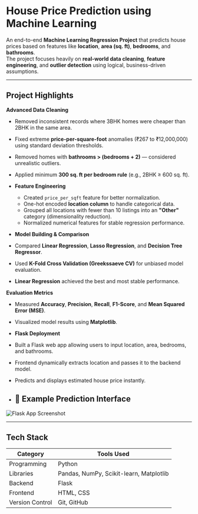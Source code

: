 # House Price Prediction using Machine Learning

An end-to-end **Machine Learning Regression Project** that predicts house prices based on features like **location**, **area (sq. ft)**, **bedrooms**, and **bathrooms**.  
The project focuses heavily on **real-world data cleaning**, **feature engineering**, and **outlier detection** using logical, business-driven assumptions.

---

## Project Highlights

 **Advanced Data Cleaning**
  - Removed inconsistent records where 3BHK homes were cheaper than 2BHK in the same area.
  - Fixed extreme **price-per-square-foot** anomalies (₹267 to ₹12,000,000) using standard deviation thresholds.
  - Removed homes with **bathrooms > (bedrooms + 2)** — considered unrealistic outliers.
  - Applied minimum **300 sq. ft per bedroom rule** (e.g., 2BHK ≥ 600 sq. ft).

- **Feature Engineering**
  - Created `price_per_sqft` feature for better normalization.
  - One-hot encoded **location column** to handle categorical data.
  - Grouped all locations with fewer than 10 listings into an **"Other"** category (dimensionality reduction).
  - Normalized numerical features for stable regression performance.

-  **Model Building & Comparison**
  - Compared **Linear Regression**, **Lasso Regression**, and **Decision Tree Regressor**.
  - Used **K-Fold Cross Validation (Greekssaeve CV)** for unbiased model evaluation.
  - **Linear Regression** achieved the best and most stable performance.

   **Evaluation Metrics**
  - Measured **Accuracy**, **Precision**, **Recall**, **F1-Score**, and **Mean Squared Error (MSE)**.
  - Visualized model results using **Matplotlib**.

-  **Flask Deployment**
  - Built a Flask web app allowing users to input location, area, bedrooms, and bathrooms.
  - Frontend dynamically extracts location and passes it to the backend model.
  - Predicts and displays estimated house price instantly.
  - ## 📸 Example Prediction Interface
   ![Flask App Screenshot](flask_app_screenshot.png)


---

## Tech Stack

| Category | Tools Used |
|-----------|-------------|
| Programming | Python |
| Libraries | Pandas, NumPy, Scikit-learn, Matplotlib |
| Backend | Flask |
| Frontend | HTML, CSS |
| Version Control | Git, GitHub |


